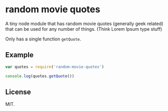 # random movie quotes

A tiny node module that has random movie quotes (generally geek related) that can be used for any number of things. (Think Lorem Ipsum type stuff)

Only has a single function `getQuote`.

## Example

```javascript
var quotes = require('random-movie-quotes')

console.log(quotes.getQuote())
```

## License

MIT.
